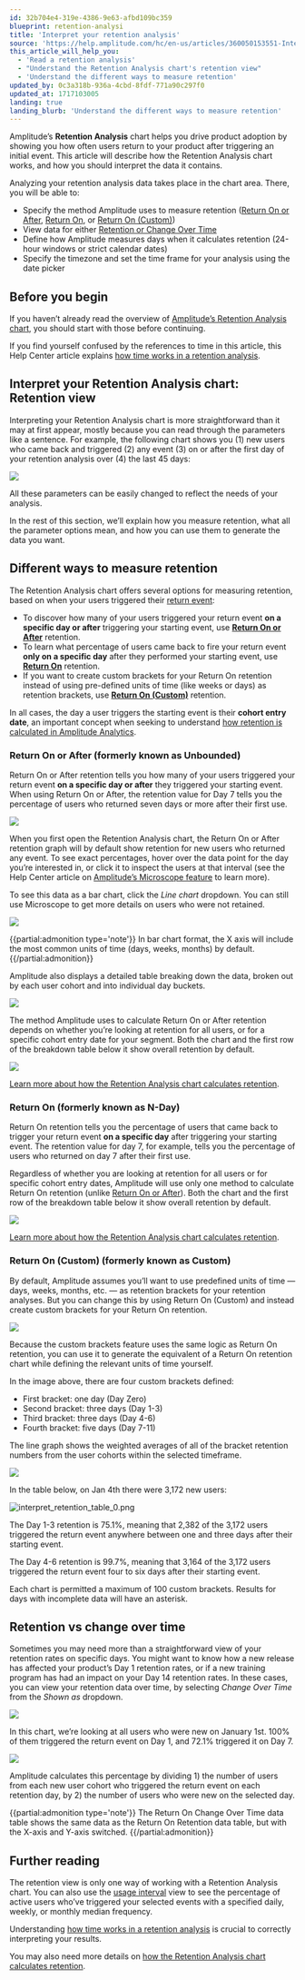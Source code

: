 ```yaml
---
id: 32b704e4-319e-4386-9e63-afbd109bc359
blueprint: retention-analysi
title: 'Interpret your retention analysis'
source: 'https://help.amplitude.com/hc/en-us/articles/360050153551-Interpret-your-retention-analysis'
this_article_will_help_you:
  - 'Read a retention analysis'
  - "Understand the Retention Analysis chart's retention view"
  - 'Understand the different ways to measure retention'
updated_by: 0c3a318b-936a-4cbd-8fdf-771a90c297f0
updated_at: 1717103005
landing: true
landing_blurb: 'Understand the different ways to measure retention'
---
```

Amplitude’s **Retention Analysis** chart helps you drive product adoption by showing you how often users return to your product after triggering an initial event. This article will describe how the Retention Analysis chart works, and how you should interpret the data it contains.

Analyzing your retention analysis data takes place in the chart area. There, you will be able to:

* Specify the method Amplitude uses to measure retention ([Return On or After](#return-on-or-after-formerly-known-as-unbounded), [Return On](#return-on-formerly-known-as-n-dayn), or [Return On (Custom)](#return-on-custom-formerly-known-as-customM))
* View data for either [Retention or Change Over Time](#retention-vs-change-over-time)
* Define how Amplitude measures days when it calculates retention (24-hour windows or strict calendar dates)
* Specify the timezone and set the time frame for your analysis using the date picker

## Before you begin

If you haven’t already read the overview of [Amplitude’s Retention Analysis chart](/docs/analytics/charts/retention-analysis/retention-analysis-build), you should start with those before continuing.

If you find yourself confused by the references to time in this article, this Help Center article explains [how time works in a retention analysis](/docs/analytics/charts/retention-analysis/retention-analysis-time).

## Interpret your Retention Analysis chart: Retention view

Interpreting your Retention Analysis chart is more straightforward than it may at first appear, mostly because you can read through the parameters like a sentence. For example, the following chart shows you (1) new users who came back and triggered (2) any event (3) on or after the first day of your retention analysis over (4) the last 45 days:

![](/docs/output/img/retention-analysis/74DES2Jrsevos_3NFQVcflLDYPUdiRChuZRqCMus-r_OV3iKrStpaxhSDz3WLbenhBk9B7ghd2UKpUZxIvpYMu_DuuysPfbmmO8C_kYjytdx3BcaQ718RPW3FUb6wSNiT01ELWajOExzzVTEAX1Trac)

All these parameters can be easily changed to reflect the needs of your analysis.

In the rest of this section, we’ll explain how you measure retention, what all the parameter options mean, and how you can use them to generate the data you want.

## Different ways to measure retention

The Retention Analysis chart offers several options for measuring retention, based on when your users triggered their [return event](https://help.amplitude.com/hc/en-us/articles/230543327):

* To discover how many of your users triggered your return event **on a specific day or after** triggering your starting event, use [**Return On or After**](#h_01GXB4EFQ2VXSYEZ0CRMF09AJS) retention.
* To learn what percentage of users came back to fire your return event **only on a specific day** after they performed your starting event, use [**Return On**](#h_01GXB4F62TJEH50T03FGGH0HY4) retention.
* If you want to create custom brackets for your Return On retention instead of using pre-defined units of time (like weeks or days) as retention brackets, use [**Return On (Custom)**](#h_01GXB4G5DKK9F46NHPXCP7QAXM) retention.

In all cases, the day a user triggers the starting event is their **cohort entry date**, an important concept when seeking to understand [how retention is calculated in Amplitude Analytics](/docs/analytics/charts/retention-analysis/retention-analysis-calculation).

### Return On or After (formerly known as Unbounded)

Return On or After retention tells you how many of your users triggered your return event **on a specific day or after** they triggered your starting event. When using Return On or After, the retention value for Day 7 tells you the percentage of users who returned seven days or more after their first use.

![](/docs/output/img/retention-analysis/G0je2VZ6bC5-8FgVpR447ORVYTh6K5oioQYWUeGAf4jBgUxbrY73AS90DYAZoGBSJnRC_LGBkcmU5-Nr25uOqnhcAHiQF39zTzsI9OzLLyE61aBwstzxdVReyBmeB4aSZ2AFNUslFYrnnF1T3c1QMpA)

When you first open the Retention Analysis chart, the Return On or After retention graph will by default show retention for new users who returned any event. To see exact percentages, hover over the data point for the day you’re interested in, or click it to inspect the users at that interval (see the Help Center article on [Amplitude’s Microscope feature](/docs/analytics/microscope) to learn more).

To see this data as a bar chart, click the *Line chart* dropdown. You can still use Microscope to get more details on users who were not retained.

![](/docs/output/img/retention-analysis/gth-d_Zj_Z5fVEFTF9pLi-jpzxMMeuxzFJGGGFEG95hKNuWZ5U3VN5vTAsYAzE6HAe491gGmyLTD7eRg42LzdF48B18vIPW69mR4436Ynvt9EfpXx2IFm7LAPDp-TPKfQnZTpZIRynys-xsodwwPMN0)

{{partial:admonition type='note'}}
In bar chart format, the X axis will include the most common units of time (days, weeks, months) by default. 
{{/partial:admonition}}

Amplitude also displays a detailed table breaking down the data, broken out by each user cohort and into individual day buckets.

![](/docs/output/img/retention-analysis/3KUJ9cZEpmZSzFT4nW3EnJx3bI0_RjsTA-2_P0xLxGEX0pBCgfBBf4-4ENWWCg7NKm1NMR78zWuI7b-SH04HDTaGOM0oJFc2OwFEU0rbDRJljqhxBskurC9I3aFRGZrtUPBygOV-ajmfQcT-_Yq4ZAU)

The method Amplitude uses to calculate Return On or After retention depends on whether you’re looking at retention for all users, or for a specific cohort entry date for your segment. Both the chart and the first row of the breakdown table below it show overall retention by default.

![](/docs/output/img/retention-analysis/KgKmhbVAqbTfY3xL01ZIXXwEAvoOhEgTo1gDO0r7wt2Jo-SCaI0vUlg826rnXWCB51t9yEWx7nq971tHC3p87norNkE9TgrpYVYl8eNIpEzqfYTiFt2-322WOuffmIhCXhU86lq_2NdkFc5FuTDDfOs)

[Learn more about how the Retention Analysis chart calculates retention](/docs/analytics/charts/retention-analysis/retention-analysis-calculation).

### Return On (formerly known as N-Day)

Return On retention tells you the percentage of users that came back to trigger your return event **on a specific day** after triggering your starting event. The retention value for day 7, for example, tells you the percentage of users who returned on day 7 after their first use.

Regardless of whether you are looking at retention for all users or for specific cohort entry dates, Amplitude will use only one method to calculate Return On retention (unlike [Return On or After](#h_01GXB4EFQ2VXSYEZ0CRMF09AJS)). Both the chart and the first row of the breakdown table below it show overall retention by default.

![](/docs/output/img/retention-analysis/bRG3OPRhMIRWdC_WcGmL-UrlhHJHoR42SWDFwmzirvTGgdI-p0g4HjFTpa0UtiBoDUhDlIhC6RD4jtv-M3ZkecC11Z-5FCHc8TBGQjwdZ5KydLB_KkuWS_4yH3mbWCNa9fU4uQi5Hj2SXjC5Ug-tvLU)

[Learn more about how the Retention Analysis chart calculates retention](/docs/analytics/charts/retention-analysis/retention-analysis-calculation).

### Return On (Custom) (formerly known as Custom)

By default, Amplitude assumes you’ll want to use predefined units of time — days, weeks, months, etc. — as retention brackets for your retention analyses. But you can change this by using Return On (Custom) and instead create custom brackets for your Return On retention.

![](/docs/output/img/retention-analysis/kkaC2HwoVknNxGVNU9ea2FQasGOvWv0kjjL4xp4RShlvm5hvX8yUyiz3L3eX8LkYt88u7A6fL4fOIGUQvT3pQ6sepIOMY64uKvqDMjiUPz5vb6Rmp7izDWC7ARxdgGRYIp3ONrPwKxGG1fLsemX-_Nk)

Because the custom brackets feature uses the same logic as Return On retention, you can use it to generate the equivalent of a Return On retention chart while defining the relevant units of time yourself. 

In the image above, there are four custom brackets defined:

* First bracket: one day (Day Zero)
* Second bracket: three days (Day 1-3)
* Third bracket: three days (Day 4-6)
* Fourth bracket: five days (Day 7-11)

The line graph shows the weighted averages of all of the bracket retention numbers from the user cohorts within the selected timeframe.

![](/docs/output/img/retention-analysis/xPk8bYZIWfjtWTgFlyAkh6AZEtjwNrmmjHwNO-2Qy5JJZeBSwo-VYz_jwxqcEJ9_Hvs8s85nwK-_WIjLZga2ZEaWrftx9Sj3tdyI-8aVGxvCDPYW_dRLmAGMn6Szv0Rk_S4b59ifcE6kG5BWayuSt0s)

In the table below, on Jan 4th there were 3,172 new users:

![interpret_retention_table_0.png](/docs/output/img/retention-analysis/interpret-retention-table-0-png.png)

The Day 1-3 retention is 75.1%, meaning that 2,382 of the 3,172 users triggered the return event anywhere between one and three days after their starting event.

The Day 4-6 retention is 99.7%, meaning that 3,164 of the 3,172 users triggered the return event four to six days after their starting event.

Each chart is permitted a maximum of 100 custom brackets. Results for days with incomplete data will have an asterisk.

## Retention vs change over time

Sometimes you may need more than a straightforward view of your retention rates on specific days. You might want to know how a new release has affected your product’s Day 1 retention rates, or if a new training program has had an impact on your Day 14 retention rates. In these cases, you can view your retention data over time, by selecting *Change Over Time* from the *Shown as* dropdown.

![](/docs/output/img/retention-analysis/wppKdelVUz71mcpUDdpDnRsoWwnF0JOZqfSBUlwp_YjfNlga71UAoGiXKe8Nj4TlyGg1sxGmu2BmSk3q-uwe9AKbD3d7XGCPquZzzdmOEBoZAA3NDFGza3u9mYQfvE9Os4JVYu7cmj7wkkRq-niT9nY)

In this chart, we’re looking at all users who were new on January 1st. 100% of them triggered the return event on Day 1, and 72.1% triggered it on Day 7.

![](/docs/output/img/retention-analysis/bie2TdPnLluRZk2yMW2X2n7aKX09-koowjpWrDsbWRca8RW-4hhLyJYHIP0sO1TdBBdbpk-_Q9d0kEjSPppMa2iqcO4QpccuQV6sKC_GEoYaFemoA8uDAvFzZH5T_sxJCMWpwQs0XpYKjBdnuCNlQdM)

Amplitude calculates this percentage by dividing 1) the number of users from each new user cohort who triggered the return event on each retention day, by 2) the number of users who were new on the selected day.

{{partial:admonition type='note'}}
 The Return On Change Over Time data table shows the same data as the Return On Retention data table, but with the X-axis and Y-axis switched.
{{/partial:admonition}}

## Further reading

The retention view is only one way of working with a Retention Analysis chart. You can also use the [usage interval](/docs/analytics/charts/retention-analysis/retention-analysis-interpret-usage) view to see the percentage of active users who’ve triggered your selected events with a specified daily, weekly, or monthly median frequency.

Understanding [how time works in a retention analysis](/docs/analytics/charts/retention-analysis/retention-analysis-time) is crucial to correctly interpreting your results.

You may also need more details on [how the Retention Analysis chart calculates retention](/docs/analytics/charts/retention-analysis/retention-analysis-calculation).
